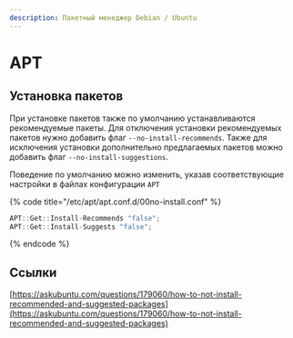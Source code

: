 ```yaml
---
description: Пакетный менеджер Debian / Ubuntu
---
```


# APT

## Установка пакетов

При установке пакетов также по умолчанию устанавливаются рекомендуемые пакеты. Для отключения установки рекомендуемых пакетов нужно добавить флаг `--no-install-recommends`. Также для исключения установки дополнительно предлагаемых пакетов можно добавить флаг `--no-install-suggestions`.

Поведение по умолчанию можно изменить, указав соответствующие настройки в файлах конфигурации `APT`

{% code title="/etc/apt/apt.conf.d/00no-install.conf" %}
```cpp
APT::Get::Install-Recommends "false";
APT::Get::Install-Suggests "false";
```
{% endcode %}

## Ссылки

[https://askubuntu.com/questions/179060/how-to-not-install-recommended-and-suggested-packages](https://askubuntu.com/questions/179060/how-to-not-install-recommended-and-suggested-packages)

